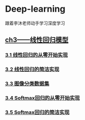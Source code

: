 # Deep-learning
跟着李沐老师动手学习深度学习

## [ch3——线性回归模型](https://github.com/Dreamakerr/Deep-learning/tree/main/ch3)
### [3.1 线性回归的从零开始实现](https://github.com/Dreamakerr/Deep-learning/blob/main/ch3/01_linear-regression-scratch.py)
### [3.2 线性回归的简洁实现](https://github.com/Dreamakerr/Deep-learning/blob/main/ch3/02_linear-regression-concise.py)
### [3.3 图像分类数据集](https://github.com/Dreamakerr/Deep-learning/blob/main/ch3/03_image-classification-dataset.py)
### [3.4 Softmax回归的从零开始实现](https://github.com/Dreamakerr/Deep-learning/blob/main/ch3/04_softmax-regression-scratch.py)
### [3.5 Softmax回归的简洁实现](https://github.com/Dreamakerr/Deep-learning/blob/main/ch3/05_softmax-regression-concise.py)
